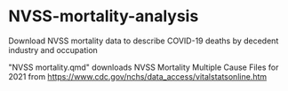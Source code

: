 # NVSS-mortality-analysis
Download NVSS mortality data to describe COVID-19 deaths by decedent industry and occupation

"NVSS mortality.qmd" downloads NVSS Mortality Multiple Cause Files for 2021 from https://www.cdc.gov/nchs/data_access/vitalstatsonline.htm 
